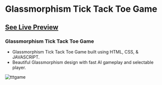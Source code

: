 # Glassmorphism Tick Tack Toe Game

## [See Live Preview](https://glassmorphism-ticktacktoe.netlify.app/)
###  Glassmorphism Tick Tack Toe Game


- Glassmorphism Tick Tack Toe Game built using HTML, CSS, & JAVASCRIPT.
- Beautiful Glassmorphism design with fast AI gameplay and selectable player.

![tttgame](img/preview.png)

